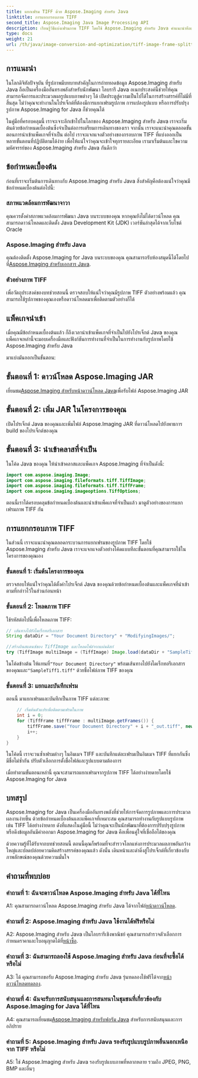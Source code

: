 ```yaml
---
title: แยกเฟรม TIFF ด้วย Aspose.Imaging สำหรับ Java
linktitle: การแยกกรอบภาพ TIFF
second_title: Aspose.Imaging Java Image Processing API
description: เรียนรู้วิธีแบ่งเฟรมภาพ TIFF โดยใช้ Aspose.Imaging สำหรับ Java คำแนะนำทีละขั้นตอนพร้อมข้อกำหนดเบื้องต้น ตัวอย่างโค้ด และคำถามที่พบบ่อยสำหรับนักพัฒนา
type: docs
weight: 21
url: /th/java/image-conversion-and-optimization/tiff-image-frame-splitting/
---
```

## การแนะนำ

ในโลกดิจิทัลปัจจุบัน ที่รูปภาพมีบทบาทสำคัญในการถ่ายทอดข้อมูล Aspose.Imaging สำหรับ Java ถือเป็นเครื่องมืออันทรงพลังสำหรับนักพัฒนา ไลบรารี Java อเนกประสงค์นี้ช่วยให้คุณสามารถจัดการและประมวลผลรูปแบบภาพต่างๆ ได้ เปิดประตูสู่ความเป็นไปได้ในการสร้างสรรค์ที่ไม่มีที่สิ้นสุด ไม่ว่าคุณจะทำงานในโปรเจ็กต์ที่ต้องมีการแยกเฟรมรูปภาพ การแปลงรูปแบบ หรือการปรับปรุงรูปภาพ Aspose.Imaging for Java ก็ช่วยคุณได้

ในคู่มือที่ครอบคลุมนี้ เราจะเจาะลึกเข้าไปในโลกของ Aspose.Imaging สำหรับ Java เราจะเริ่มต้นด้วยข้อกำหนดเบื้องต้นซึ่งจำเป็นต่อการเตรียมการเดินทางของเรา จากนั้น เราจะแนะนำคุณตลอดขั้นตอนการนำเข้าแพ็คเกจที่จำเป็น ต่อไป เราจะแจกแจงตัวอย่างของกรอบภาพ TIFF ที่แบ่งออกเป็นหลายขั้นตอนที่ปฏิบัติตามได้ง่าย เพื่อให้แน่ใจว่าคุณจะเข้าใจทุกรายละเอียด เรามาเริ่มต้นและไขความมหัศจรรย์ของ Aspose.Imaging สำหรับ Java กันดีกว่า

## ข้อกำหนดเบื้องต้น

ก่อนที่เราจะเริ่มต้นการเดินทางกับ Aspose.Imaging สำหรับ Java สิ่งสำคัญคือต้องแน่ใจว่าคุณมีข้อกำหนดเบื้องต้นต่อไปนี้:

### สภาพแวดล้อมการพัฒนาจาวา
คุณควรตั้งค่าสภาพแวดล้อมการพัฒนา Java บนระบบของคุณ หากคุณยังไม่ได้ดาวน์โหลด คุณสามารถดาวน์โหลดและติดตั้ง Java Development Kit (JDK) เวอร์ชันล่าสุดได้จากเว็บไซต์ Oracle

### Aspose.Imaging สำหรับ Java
 คุณต้องติดตั้ง Aspose.Imaging for Java บนระบบของคุณ คุณสามารถรับห้องสมุดนี้ได้โดยไปที่[Aspose.Imaging สำหรับเอกสาร Java](https://reference.aspose.com/imaging/java/).

### ตัวอย่างภาพ TIFF
เพื่อวัตถุประสงค์ของบทช่วยสอนนี้ ตรวจสอบให้แน่ใจว่าคุณมีรูปภาพ TIFF ตัวอย่างพร้อมแล้ว คุณสามารถใช้รูปภาพของคุณเองหรือดาวน์โหลดมาเพื่อติดตามตัวอย่างก็ได้

## แพ็คเกจนำเข้า

เมื่อคุณมีข้อกำหนดเบื้องต้นแล้ว ก็ถึงเวลานำเข้าแพ็คเกจที่จำเป็นไปยังโปรเจ็กต์ Java ของคุณ แพ็คเกจเหล่านี้จะมอบเครื่องมือและฟังก์ชันการทำงานที่จำเป็นในการทำงานกับรูปภาพโดยใช้ Aspose.Imaging สำหรับ Java

มาแบ่งมันออกเป็นขั้นตอน:

## ขั้นตอนที่ 1: ดาวน์โหลด Aspose.Imaging JAR

 เยี่ยมชม[Aspose.Imaging สำหรับหน้าดาวน์โหลด Java](https://releases.aspose.com/imaging/java/)เพื่อรับไฟล์ Aspose.Imaging JAR

## ขั้นตอนที่ 2: เพิ่ม JAR ในโครงการของคุณ

เปิดโปรเจ็กต์ Java ของคุณและเพิ่มไฟล์ Aspose.Imaging JAR ที่ดาวน์โหลดไปยังพาธการ build ของโปรเจ็กต์ของคุณ

## ขั้นตอนที่ 3: นำเข้าคลาสที่จำเป็น

ในโค้ด Java ของคุณ ให้นำเข้าคลาสและแพ็คเกจ Aspose.Imaging ที่จำเป็นดังนี้:

```java
import com.aspose.imaging.Image;
import com.aspose.imaging.fileformats.tiff.TiffImage;
import com.aspose.imaging.fileformats.tiff.TiffFrame;
import com.aspose.imaging.imageoptions.TiffOptions;
```

ตอนนี้เราได้ครอบคลุมข้อกำหนดเบื้องต้นและนำเข้าแพ็คเกจที่จำเป็นแล้ว มาดูตัวอย่างของการแยกเฟรมภาพ TIFF กัน

## การแยกกรอบภาพ TIFF

ในส่วนนี้ เราจะแนะนำคุณตลอดกระบวนการแยกเฟรมของรูปภาพ TIFF โดยใช้ Aspose.Imaging สำหรับ Java เราจะแจกแจงตัวอย่างโค้ดแบบทีละขั้นตอนที่คุณสามารถใช้ในโครงการของคุณเอง

### ขั้นตอนที่ 1: เริ่มต้นโครงการของคุณ
ตรวจสอบให้แน่ใจว่าคุณได้ตั้งค่าโปรเจ็กต์ Java ของคุณด้วยข้อกำหนดเบื้องต้นและแพ็คเกจที่นำเข้าตามที่กล่าวไว้ในส่วนก่อนหน้า

### ขั้นตอนที่ 2: โหลดภาพ TIFF
ใช้รหัสต่อไปนี้เพื่อโหลดภาพ TIFF:

```java
// เส้นทางไปยังไดเร็กทอรีเอกสาร
String dataDir = "Your Document Directory" + "ModifyingImages/";

//สร้างอินสแตนซ์ของ TiffImage และโหลดไฟล์จากแผ่นดิสก์
try (TiffImage multiImage = (TiffImage) Image.load(dataDir + "SampleTiff1.tiff")) {
```

 ในโค้ดข้างต้น ให้แทนที่`"Your Document Directory"` พร้อมเส้นทางไปยังไดเร็กทอรีเอกสารของคุณและ`"SampleTiff1.tiff"` ด้วยชื่อไฟล์ภาพ TIFF ของคุณ

### ขั้นตอนที่ 3: แยกและบันทึกเฟรม
ตอนนี้ มาแยกเฟรมและบันทึกเป็นภาพ TIFF แต่ละภาพ:

```java
    // เริ่มต้นตัวแปรเพื่อติดตามเฟรมในภาพ
    int i = 0;
    for (TiffFrame tiffFrame : multiImage.getFrames()) {
        tiffFrame.save("Your Document Directory" + i + "_out.tiff", new TiffOptions(TiffExpectedFormat.TiffJpegRgb));
        i++;
    }
}
```

ในโค้ดนี้ เราจะวนซ้ำเฟรมต่างๆ ในอิมเมจ TIFF และบันทึกแต่ละเฟรมเป็นอิมเมจ TIFF ที่แยกกันซึ่งมีชื่อไม่ซ้ำกัน ปรับตัวเลือกการตั้งชื่อไฟล์และรูปแบบตามต้องการ

เมื่อทำตามขั้นตอนเหล่านี้ คุณจะสามารถแยกเฟรมจากรูปภาพ TIFF ได้อย่างง่ายดายโดยใช้ Aspose.Imaging for Java

## บทสรุป

Aspose.Imaging for Java เป็นเครื่องมืออันทรงพลังที่ช่วยให้การจัดการรูปภาพและการประมวลผลงานง่ายขึ้น ด้วยข้อกำหนดเบื้องต้นและแพ็คเกจที่เหมาะสม คุณสามารถทำงานกับรูปแบบรูปภาพ เช่น TIFF ได้อย่างง่ายดาย ดังที่แสดงในคู่มือนี้ ไม่ว่าคุณจะเป็นนักพัฒนาที่ต้องการปรับปรุงรูปภาพหรือดึงข้อมูลอันมีค่าออกมา Aspose.Imaging for Java คือเพื่อนคู่ใจที่เชื่อถือได้ของคุณ

ด้วยความรู้ที่ได้รับจากบทช่วยสอนนี้ ตอนนี้คุณก็พร้อมที่จะสำรวจโลกแห่งการประมวลผลภาพอันกว้างใหญ่และปลดปล่อยความคิดสร้างสรรค์ของคุณแล้ว ดังนั้น เดินหน้าและดำดิ่งสู่โปรเจ็กต์ที่เกี่ยวข้องกับภาพลักษณ์ของคุณด้วยความมั่นใจ

## คำถามที่พบบ่อย

### คำถามที่ 1: ฉันจะดาวน์โหลด Aspose.Imaging สำหรับ Java ได้ที่ไหน

 A1: คุณสามารถดาวน์โหลด Aspose.Imaging สำหรับ Java ได้จากไฟล์[หน้าดาวน์โหลด](https://releases.aspose.com/imaging/java/).

### คำถามที่ 2: Aspose.Imaging สำหรับ Java ใช้งานได้ฟรีหรือไม่

 A2: Aspose.Imaging สำหรับ Java เป็นไลบรารีเชิงพาณิชย์ คุณสามารถสำรวจตัวเลือกการกำหนดราคาและใบอนุญาตได้ที่[หน้าซื้อ](https://purchase.aspose.com/buy).

### คำถามที่ 3: ฉันสามารถลองใช้ Aspose.Imaging สำหรับ Java ก่อนที่จะซื้อได้หรือไม่

 A3: ได้ คุณสามารถขอรับ Aspose.Imaging สำหรับ Java รุ่นทดลองใช้ฟรีได้จาก[หน้าดาวน์โหลดทดลอง](https://releases.aspose.com/).

### คำถามที่ 4: ฉันจะรับการสนับสนุนและการสนทนาในชุมชนที่เกี่ยวข้องกับ Aspose.Imaging for Java ได้ที่ไหน

 A4: คุณสามารถเยี่ยมชม[Aspose.Imaging สำหรับฟอรัม Java](https://forum.aspose.com/) สำหรับการสนับสนุนและการอภิปราย

### คำถามที่ 5: Aspose.Imaging สำหรับ Java รองรับรูปแบบรูปภาพอื่นนอกเหนือจาก TIFF หรือไม่

A5: ใช่ Aspose.Imaging สำหรับ Java รองรับรูปแบบภาพที่หลากหลาย รวมถึง JPEG, PNG, BMP และอื่นๆ